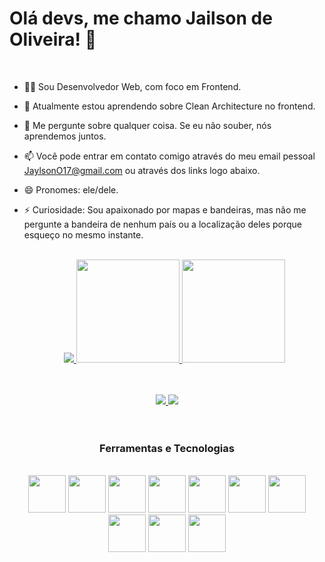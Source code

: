 # Olá devs, me chamo Jailson de Oliveira! 👋

<br />

- 👨‍💻 Sou Desenvolvedor Web, com foco em Frontend.
- 🌱 Atualmente estou aprendendo sobre Clean Architecture no frontend.
- 💬 Me pergunte sobre qualquer coisa. Se eu não souber, nós aprendemos juntos.
- 📫 Você pode entrar em contato comigo através do meu email pessoal JaylsonO17@gmail.com ou através dos links logo abaixo.
- 😄 Pronomes: ele/dele.
- ⚡ Curiosidade: Sou apaixonado por mapas e bandeiras, mas não me pergunte a bandeira de nenhum país ou a localização deles porque esqueço no mesmo instante.
  
  <br />
  <div align="center">
  <a href="https://github.com/OJailson17?tab=repositories" target="_blank">
  <img src="https://github-profile-summary-cards.vercel.app/api/cards/profile-details?username=ojailson17&theme=radical" />
  
  <img height="165em" src="https://github-readme-stats.vercel.app/api/top-langs?username=ojailson17&layout=compact&show_icons=true&title_color=ffffff&icon_color=e50057&text_color=daf7dc&bg_color=1F2029"/>
    <img height="165em" src="https://github-readme-stats.vercel.app/api?username=ojailson17&show_icons=true&title_color=ffffff&icon_color=e50057&text_color=daf7dc&bg_color=1F2029"/>
    
  <!-- <img src="https://github-readme-streak-stats.herokuapp.com/?user=ojailson17&background=1F2029&ring=e50057&fire=0d74e7&currStreakNum=FFFFFF&currStreakLabel=FFFFFF&stroke=e50057&border=FFFFFF&dates=FFFFFF&sideLabels=FFFFFF&sideNums=FFFFFF" /> -->
  </a>
</div>



<br />
<br />

<div align="center">
  <a href="https://www.linkedin.com/in/ojailson17" target="_blank">
  <img src="https://img.shields.io/badge/LinkedIn-0077B5?style=for-the-badge&logo=linkedin&logoColor=white" />
  </a>
  
<!--   <a href="https://twitter.com/ojailson17" target="_blank">
  <img src="https://img.shields.io/badge/Twitter-1DA1F2?style=for-the-badge&logo=twitter&logoColor=white" />
  </a> -->
  
  <a href="https://jailsondeoliveira.vercel.app" target="_blank">
  <img src="https://img.shields.io/badge/Site%20Pessoal-Port%C3%B3lio-%23e50057?style=for-the-badge" />
  </a>
</div>

<br />
<!--
<div align="center">
  <img src="https://github.com/ojailson17/ojailson17/blob/output/github-contribution-grid-snake.svg" />
</div> -->
<br />

<h3 align="center">Ferramentas e Tecnologias</h3>
<br />

<div align="center">
  <img src="https://cdn.jsdelivr.net/gh/devicons/devicon/icons/html5/html5-original.svg" width="60" height="60" />
  <img src="https://cdn.jsdelivr.net/gh/devicons/devicon/icons/css3/css3-original.svg" width="60" height="60" />
  <img src="https://cdn.jsdelivr.net/gh/devicons/devicon/icons/javascript/javascript-original.svg" width="60" height="60" />
  <img src="https://cdn.jsdelivr.net/gh/devicons/devicon/icons/typescript/typescript-original.svg" width="60" height="60" />
  <img src="https://cdn.jsdelivr.net/gh/devicons/devicon/icons/react/react-original.svg" width="60" height="60" />
  <img src="https://cdn.jsdelivr.net/gh/devicons/devicon/icons/nextjs/nextjs-original.svg" width="60" height="60" />
  <img src="https://cdn.jsdelivr.net/gh/devicons/devicon/icons/nodejs/nodejs-original.svg" width="60" height="60" />
  <img src="https://cdn.jsdelivr.net/gh/devicons/devicon/icons/mongodb/mongodb-original-wordmark.svg" width="60" height="60" />
  <img src="https://cdn.jsdelivr.net/gh/devicons/devicon/icons/sass/sass-original.svg" width="60" height="60" />
  <img src="https://cdn.jsdelivr.net/gh/devicons/devicon/icons/tailwindcss/tailwindcss-original-wordmark.svg" width="60" height="60" />
          
</div>

<div>




